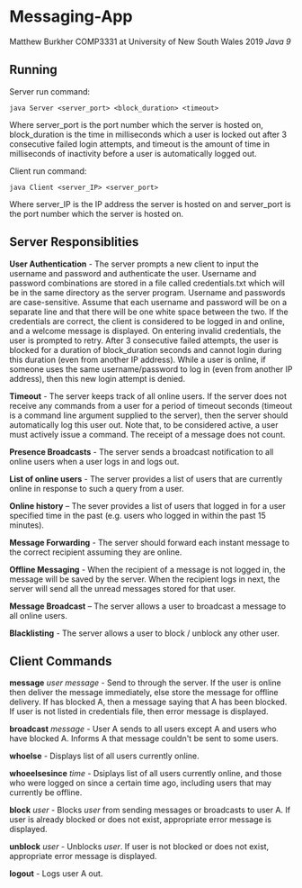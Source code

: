 # Messaging-App
Matthew Burkher
COMP3331 at University of New South Wales 2019
*Java 9*

## Running
Server run command:

	java Server <server_port> <block_duration> <timeout>
Where server_port is the port number which the server is hosted on, block_duration is the time in milliseconds which a user is locked out after 3 consecutive failed login attempts, and timeout is the amount of time in milliseconds of inactivity before a user is automatically logged out.
  
Client run command:

 	java Client <server_IP> <server_port>
Where server_IP is the IP address the server is hosted on and server_port is the port number which the server is hosted on.

## Server Responsiblities

**User Authentication** - The server prompts a new client to input the username and password and authenticate the user. Username and password combinations are stored in a file called credentials.txt which will be in the same directory as the server program. Username and passwords are case-sensitive. Assume that each username and password will be on a separate line and that there will be one white space between the two. If the credentials are correct, the client is considered to be logged in and online, and a welcome message is displayed. On entering invalid credentials, the user is prompted to retry. After 3 consecutive failed attempts, the user is blocked for a duration of block_duration seconds and cannot login during this duration (even from another IP address). While a user is online, if someone uses the same username/password to log in (even from another IP address), then this new login attempt is denied.

**Timeout** - The server keeps track of all online users. If the server does not receive any commands from a user for a period of timeout seconds (timeout is a command line argument supplied to the server), then the server should automatically log this user out. Note that, to be considered active, a user must actively issue a command. The receipt of a message does not count.

**Presence Broadcasts** - The server sends a broadcast notification to all online users when a user logs in and logs out. 

**List of online users** - The server provides a list of users that are currently online in response to such a query from a user.

**Online history** – The sever provides a list of users that logged in for a user specified time in the past (e.g. users who logged in within the past 15 minutes).

**Message Forwarding** - The server should forward each instant message to the correct recipient assuming they are online.

**Offline Messaging** - When the recipient of a message is not logged in, the message will be saved by the server. When the recipient logs in next, the server will send all the unread messages stored for that user.

**Message Broadcast** – The server allows a user to broadcast a message to all online users.

**Blacklisting** - The server allows a user to block / unblock any other user.

## Client Commands

**message**  *user message* - Send <message> to <user> through the server. If the user is online then deliver the message immediately, else store the message for offline delivery. If <user> has blocked A, then a message saying that A has been blocked. If user is not listed in credentials file, then error message is displayed.
	
**broadcast** *message* - User A sends <message> to all users except A and users who have blocked A. Informs A that message couldn't be sent to some users.

**whoelse** - Displays list of all users currently online.

**whoeelsesince** *time* - Dsiplays list of all users currently online, and those who were logged on since a certain time ago, including users that may currently be offline.
	
**block** *user* - Blocks *user* from sending messages or broadcasts to user A. If user is already blocked or does not exist, appropriate error message is displayed.
	
**unblock** *user* - Unblocks *user*. If user is not blocked or does not exist, appropriate error message is displayed. 
	
**logout** - Logs user A out.
